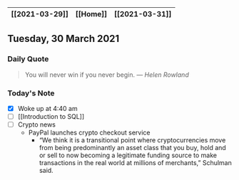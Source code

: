 | [[2021-03-29]] | [[Home]] | [[2021-03-31]] |
| :------------: | :------: | :------------: |

## Tuesday, 30 March 2021

### Daily Quote
> You will never win if you never begin.
> &mdash; <cite>Helen Rowland</cite>

### Today's Note

- [x] Woke up at 4:40 am
- [ ] [[Introduction to SQL]]
- [ ] Crypto news
	- PayPal launches crypto checkout service
		- “We think it is a transitional point where cryptocurrencies move from being predominantly an asset class that you buy, hold and or sell to now becoming a legitimate funding source to make transactions in the real world at millions of merchants,” Schulman said.